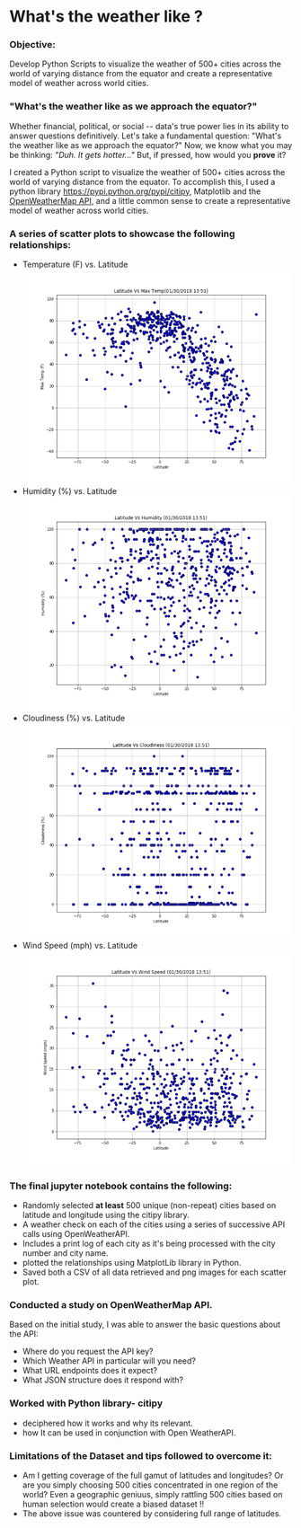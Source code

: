 # What's the weather like ?

### Objective:
Develop Python Scripts to visualize the weather of 500+ cities across the world of varying distance from the equator and create a representative model of weather across world cities.

### "What's the weather like as we approach the equator?" 
Whether financial, political, or social -- data's true power lies in its ability to answer questions definitively. Let's take a fundamental question: "What's the weather like as we approach the equator?"
Now, we know what you may be thinking: _"Duh. It gets hotter..."_
But, if pressed, how would you **prove** it? 

I created a Python script to visualize the weather of 500+ cities across the world of varying distance from the equator. To accomplish this, I used a python library https://pypi.python.org/pypi/citipy, Matplotlib and the [OpenWeatherMap API](https://openweathermap.org/api), and a little common sense to create a representative model of weather across world cities.

### A series of scatter plots to showcase the following relationships:
* Temperature (F) vs. Latitude
![Max_Temp](Plots/Max_Temp.png)
* Humidity (%) vs. Latitude
![Humidity](Plots/humidity.png)
* Cloudiness (%) vs. Latitude
![Cloudy](Plots/cloudy.png)
* Wind Speed (mph) vs. Latitude
![Wind_speed](Plots/wind_speed.png)

### The final jupyter notebook contains the following:
* Randomly selected **at least** 500 unique (non-repeat) cities based on latitude and longitude using the citipy library.
* A weather check on each of the cities using a series of successive API calls using OpenWeatherAPI.
* Includes a print log of each city as it's being processed with the city number and city name.
* plotted the relationships using MatplotLib library in Python.
* Saved both a CSV of all data retrieved and png images for each scatter plot.

### Conducted a study on OpenWeatherMap API. 
Based on the initial study, I was able to answer the basic questions about the API:
* Where do you request the API key? 
* Which Weather API in particular will you need? 
* What URL endpoints does it expect? 
* What JSON structure does it respond with?

### Worked with Python library- citipy 
* deciphered how it works and why its relevant.
* how It can be used in conjunction with Open WeatherAPI.

### Limitations of the Dataset and tips followed to overcome it:
* Am I getting coverage of the full gamut of latitudes and longitudes? Or are you simply choosing 500 cities concentrated in one region of the world? Even a geographic geniuus, simply rattling 500 cities based on human selection would create a biased dataset !!
* The above issue was countered by considering full range of latitudes.




